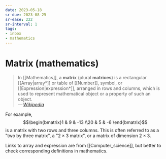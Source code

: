 ```yaml
---
date: 2023-05-18
sr-due: 2023-08-25
sr-ease: 222
sr-interval: 1
tags:
- inbox
- mathematics
---
```


# Matrix (mathematics)

> In [[Mathematics]], a **matrix** (plural **matrices**) is a rectangular
> [[Array|array*]] or table of [[Number]], symbol, or
> [[Expression|expression*]], arranged in rows and columns,
> which is used to represent mathematical object or a property of such an
> object.\
> — <cite>[Wikipedia](https://en.wikipedia.org/wiki/Matrix_\(mathematics\))</cite>

For example, $$\begin{bmatrix}1 & 9 & -13 \\20 & 5 & -6 \end{bmatrix}$$
is a matrix with two rows and three columns. This is often referred to as a
"two by three matrix", a "$2\times 3$ matrix", or a matrix of dimension
$2\times 3$.

Links to array and expression are from [[Computer_science]], but better to check
corresponding definitions in mathematics.